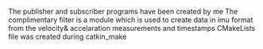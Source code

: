 The publisher and subscriber programs have been created by me 
The complimentary filter is a module which is used to create data in imu format from the velocity& accelaration measurements and timestamps 
CMakeLists file was created during catkin_make
